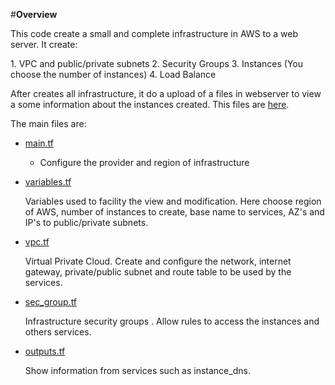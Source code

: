 #**Overview**

<p>
This code create a small and complete infrastructure in AWS to a web server. It create:</p>
1. VPC and public/private subnets
2. Security Groups
3. Instances (You choose the number of instances)
4. Load Balance



After creates all infrastructure, it do a upload of a files in webserver to view a some information about the instances created. This files are [here](files/web_application).

The main files are:
- [main.tf](main.tf)
    * Configure the provider and region of infrastructure

- [variables.tf](variables.tf)
    <p>Variables used to facility the view and modification. Here choose region of AWS, number of instances to create, base name to services, AZ's and IP's to public/private subnets.</p>

- [vpc.tf](vpc.tf)
    <p>Virtual Private Cloud. Create and configure the network, internet gateway, private/public subnet and route table to be used by the services.</p>

- [sec_group.tf](sec_group.tf)
    <p>Infrastructure security groups . Allow rules to access the instances and others services.</p>

- [outputs.tf](outputs.tf)
    <p>Show information from services such as instance_dns.</p>